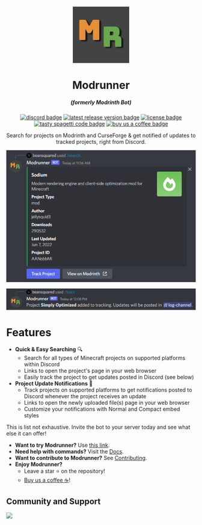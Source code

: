 <p align="center"><img src="./assets/modrunner_logo.jpg" width="150px" height="150px" alt="modrunner"></p>

<h1 align="center">Modrunner</h1>
<em><h5 align="center">(formerly Modrinth Bot)</h5></em>

[<p align="center"><img src="https://img.shields.io/discord/764169561003130881?color=%237289DA&logo=discord&style=for-the-badge" alt="discord badge">](https://discord.gg/HZMCRNUd5Z) [<img src="https://img.shields.io/github/v/release/beans-squared/modrunner-bot?style=for-the-badge" alt="latest release version badge">](https://github.com/beans-squared/modrunner-bot/releases) [<img src="https://img.shields.io/github/license/beans-squared/modrunner-bot?style=for-the-badge" alt="license badge">](./LICENSE) [<img src="https://forthebadge.com/images/badges/contains-tasty-spaghetti-code.svg" alt="tasty spagetti code badge" height="28px">]() [<img src="https://img.buymeacoffee.com/button-api/?text=BUY US A COFFEE&emoji=&slug=beansquared&button_colour=FFDD00&font_colour=000000&font_family=Inter&outline_colour=000000&coffee_colour=ffffff" alt="buy us a coffee badge" height="28px">](https://www.buymeacoffee.com/beansquared)</p>

<p align="center">Search for projects on Modrinth and CurseForge & get notified of updates to tracked projects, right from Discord.</p>

<p align="center"><img src="./assets/screenshot1.png" alt="modrunner search"></p>
<p align="center"><img src="./assets/screenshot2.png" alt="modrunner track"></p>

# Features

- **Quick & Easy Searching** 🔍
  - Search for all types of Minecraft projects on supported platforms within Discord
  - Links to open the project's page in your web browser
  - Easily track the project to get updates posted in Discord (see below)
- **Project Update Notifications** 📨
  - Track projects on supported platforms to get notifications posted to Discord whenever the project receives an update
  - Links to open the newly uploaded file(s) page in your web browser
  - Customize your notifications with Normal and Compact embed styles

This is list not exhaustive. Invite the bot to your server today and see what else it can offer!
- **Want to try Modrunner?** Use [this link](https://invite.modrunner.net/).
- **Need help with commands?** Visit the [Docs](https://modrunner.net/docs/intro/).
- **Want to contribute to Modrunner?** See [Contributing](./CONTRIBUTING.md).
- **Enjoy Modrunner?** 
  - Leave a star ⭐ on the repository!
  - [Buy us a coffee ☕](https://www.buymeacoffee.com/beansquared)!

## Community and Support
[![](https://discordapp.com/api/guilds/764169561003130881/widget.png?style=banner3)](https://discord.gg/HZMCRNUd5Z)
